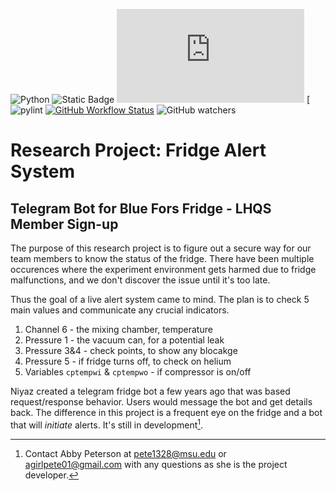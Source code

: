 ![Python](https://img.shields.io/badge/python-v3.9.12-brightgreen.svg)
![Static Badge](https://img.shields.io/badge/Fridge-BlueFors-orange)
![GitHub file size in bytes](https://img.shields.io/github/size/LHQS-MSU/FridgeBot/src/tester.py?color=pink)
[![pylint](https://img.shields.io/badge/PyLint-9.50-brightgreen?logo=python&logoColor=white)
[![GitHub Workflow Status](https://github.com/LHQS-MSU/FridgeBot/actions/workflows/pylint.yml/badge.svg)](https://github.com/LHQS-MSU/FridgeBot/actions/workflows/pylint.yml)
![GitHub watchers](https://img.shields.io/github/watchers/LHQS-MSU/FridgeBot)


# Research Project: Fridge Alert System

## Telegram Bot for Blue Fors Fridge - LHQS Member Sign-up

The purpose of this research project is to figure out a secure way for our team members to know the status of the fridge. There have been multiple occurences where the experiment environment gets harmed due to fridge malfunctions, and we don't discover the issue until it's too late.

Thus the goal of a live alert system came to mind. The plan is to check 5 main values and communicate any crucial indicators.
1. Channel 6 - the mixing chamber, temperature
2. Pressure 1 - the vacuum can, for a potential leak
3. Pressure 3&4 - check points, to show any blocakge
4. Pressure 5 - if fridge turns off, to check on helium
5. Variables `cptempwi` & `cptempwo` - if compressor is on/off

Niyaz created a telegram fridge bot a few years ago that was based request/response behavior. Users would message the bot and get details back. The difference in this project is a frequent eye on the fridge and a bot that will *initiate* alerts. It's still in development[^1].

[^1]: Contact Abby Peterson at pete1328@msu.edu or agirlpete01@gmail.com with any questions as she is the project developer.
